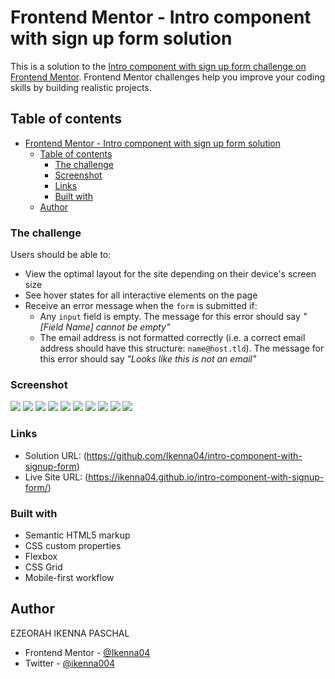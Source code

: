 # Frontend Mentor - Intro component with sign up form solution

This is a solution to the
[Intro component with sign up form challenge on Frontend Mentor](https://www.frontendmentor.io/challenges/intro-component-with-signup-form-5cf91bd49edda32581d28fd1).
Frontend Mentor challenges help you improve your coding skills by building
realistic projects.

## Table of contents

- [Frontend Mentor - Intro component with sign up form solution](#frontend-mentor---intro-component-with-sign-up-form-solution)
  - [Table of contents](#table-of-contents)
    - [The challenge](#the-challenge)
    - [Screenshot](#screenshot)
    - [Links](#links)
    - [Built with](#built-with)
  - [Author](#author)

### The challenge

Users should be able to:

- View the optimal layout for the site depending on their device's screen size
- See hover states for all interactive elements on the page
- Receive an error message when the `form` is submitted if:
  - Any `input` field is empty. The message for this error should say _"[Field
    Name] cannot be empty"_
  - The email address is not formatted correctly (i.e. a correct email address
    should have this structure: `name@host.tld`). The message for this error
    should say _"Looks like this is not an email"_

### Screenshot

![](screen-shots/Screenshot%202024-05-17%20at%2001-32-53%20Intro%20Component%20With%20Sign%20Up%20Form.png)
![](screen-shots/Screenshot%202024-05-17%20at%2001-33-05%20Intro%20Component%20With%20Sign%20Up%20Form.png)
![](screen-shots/Screenshot%202024-05-17%20at%2001-33-42%20Intro%20Component%20With%20Sign%20Up%20Form.png)
![](screen-shots/Screenshot%202024-05-17%20at%2001-34-39%20Intro%20Component%20With%20Sign%20Up%20Form.png)
![](screen-shots/Screenshot%202024-05-17%20at%2001-35-13%20Intro%20Component%20With%20Sign%20Up%20Form.png)
![](screen-shots/Screenshot%202024-05-17%20at%2001-35-34%20Intro%20Component%20With%20Sign%20Up%20Form.png)
![](screen-shots/Screenshot%202024-05-17%20at%2001-38-03%20Intro%20Component%20With%20Sign%20Up%20Form.png)
![](screen-shots/Screenshot%202024-05-17%20at%2001-38-36%20Intro%20Component%20With%20Sign%20Up%20Form.png)
![](screen-shots/Screenshot%202024-05-17%20at%2001-38-47%20Intro%20Component%20With%20Sign%20Up%20Form.png)
![](screen-shots/Screenshot%202024-05-17%20at%2001-39-06%20Intro%20Component%20With%20Sign%20Up%20Form.png)

### Links

- Solution URL: (https://github.com/Ikenna04/intro-component-with-signup-form)
- Live Site URL: (https://ikenna04.github.io/intro-component-with-signup-form/)

### Built with

- Semantic HTML5 markup
- CSS custom properties
- Flexbox
- CSS Grid
- Mobile-first workflow

## Author

EZEORAH IKENNA PASCHAL

<!-- - Website - [Add your name here](https://www.your-site.com) -->

- Frontend Mentor - [@Ikenna04](https://www.frontendmentor.io/profile/Ikenna04)
- Twitter - [@ikenna004](https://www.twitter.com/ikenna004)
